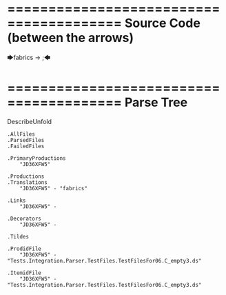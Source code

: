 ========================================
Source Code (between the arrows)
========================================

🡆fabrics -> ;🡄

========================================
Parse Tree
========================================
DescribeUnfold

    .AllFiles
    .ParsedFiles
    .FailedFiles

    .PrimaryProductions
        "JD36XFW5" 

    .Productions
    .Translations
        "JD36XFW5" - "fabrics"

    .Links
        "JD36XFW5" - 

    .Decorators
        "JD36XFW5" - 

    .Tildes

    .ProdidFile
        "JD36XFW5" - "Tests.Integration.Parser.TestFiles.TestFilesFor06.C_empty3.ds"

    .ItemidFile
        "JD36XFW5" - "Tests.Integration.Parser.TestFiles.TestFilesFor06.C_empty3.ds"

